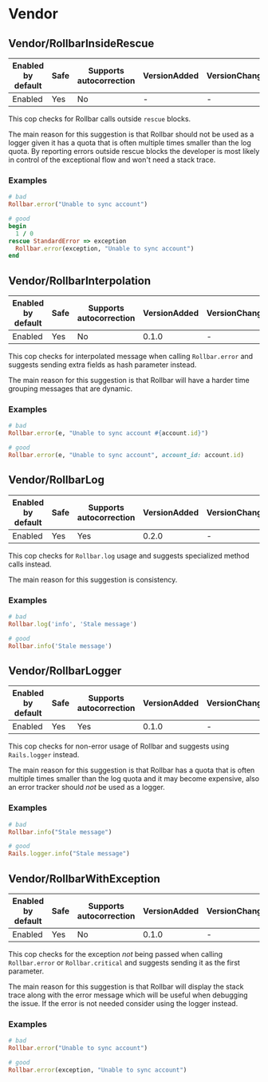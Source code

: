 # Vendor

## Vendor/RollbarInsideRescue

Enabled by default | Safe | Supports autocorrection | VersionAdded | VersionChanged
--- | --- | --- | --- | ---
Enabled | Yes | No | - | -

This cop checks for Rollbar calls outside `rescue` blocks.

The main reason for this suggestion is that Rollbar should not be used
as a logger given it has a quota that is often multiple times smaller
than the log quota. By reporting errors outside rescue blocks
the developer is most likely in control of the exceptional flow and
won't need a stack trace.

### Examples

```ruby
# bad
Rollbar.error("Unable to sync account")

# good
begin
  1 / 0
rescue StandardError => exception
  Rollbar.error(exception, "Unable to sync account")
end
```

## Vendor/RollbarInterpolation

Enabled by default | Safe | Supports autocorrection | VersionAdded | VersionChanged
--- | --- | --- | --- | ---
Enabled | Yes | No | 0.1.0 | -

This cop checks for interpolated message when calling `Rollbar.error`
and suggests sending extra fields as hash parameter instead.

The main reason for this suggestion is that Rollbar will have a harder
time grouping messages that are dynamic.

### Examples

```ruby
# bad
Rollbar.error(e, "Unable to sync account #{account.id}")

# good
Rollbar.error(e, "Unable to sync account", account_id: account.id)
```

## Vendor/RollbarLog

Enabled by default | Safe | Supports autocorrection | VersionAdded | VersionChanged
--- | --- | --- | --- | ---
Enabled | Yes | Yes  | 0.2.0 | -

This cop checks for `Rollbar.log` usage and suggests specialized
method calls instead.

The main reason for this suggestion is consistency.

### Examples

```ruby
# bad
Rollbar.log('info', 'Stale message')

# good
Rollbar.info('Stale message')
```

## Vendor/RollbarLogger

Enabled by default | Safe | Supports autocorrection | VersionAdded | VersionChanged
--- | --- | --- | --- | ---
Enabled | Yes | Yes  | 0.1.0 | -

This cop checks for non-error usage of Rollbar and suggests using
`Rails.logger` instead.

The main reason for this suggestion is that Rollbar has a quota that is
often multiple times smaller than the log quota and it may become
expensive, also an error tracker should *not* be used as a logger.

### Examples

```ruby
# bad
Rollbar.info("Stale message")

# good
Rails.logger.info("Stale message")
```

## Vendor/RollbarWithException

Enabled by default | Safe | Supports autocorrection | VersionAdded | VersionChanged
--- | --- | --- | --- | ---
Enabled | Yes | No | 0.1.0 | -

This cop checks for the exception *not* being passed when calling
`Rollbar.error` or `Rollbar.critical` and suggests sending it as
the first parameter.

The main reason for this suggestion is that Rollbar will display the
stack trace along with the error message which will be useful
when debugging the issue. If the error is not needed consider using the
logger instead.

### Examples

```ruby
# bad
Rollbar.error("Unable to sync account")

# good
Rollbar.error(exception, "Unable to sync account")
```
